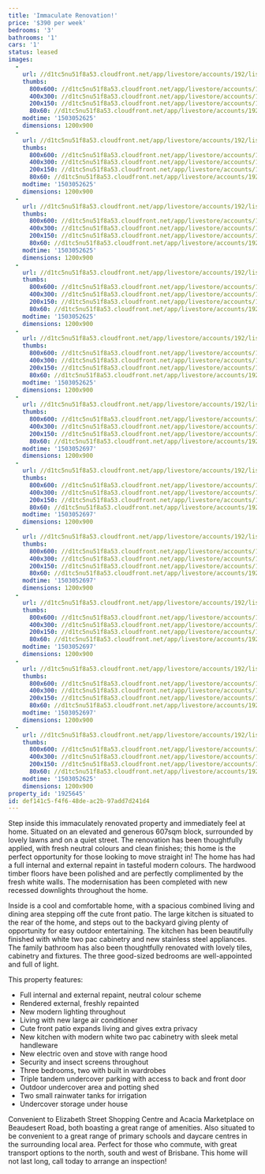 ```yaml
---
title: 'Immaculate Renovation!'
price: '$390 per week'
bedrooms: '3'
bathrooms: '1'
cars: '1'
status: leased
images:
  -
    url: //d1tc5nu51f8a53.cloudfront.net/app/livestore/accounts/192/listings/1288534/images/kirkley-8-front-dayn_7238077539_20171020093307.jpg
    thumbs:
      800x600: //d1tc5nu51f8a53.cloudfront.net/app/livestore/accounts/192/listings/1288534/images/kirkley-8-front-dayn_7238077539_20171020093307_800x600.jpg
      400x300: //d1tc5nu51f8a53.cloudfront.net/app/livestore/accounts/192/listings/1288534/images/kirkley-8-front-dayn_7238077539_20171020093307_400x300.jpg
      200x150: //d1tc5nu51f8a53.cloudfront.net/app/livestore/accounts/192/listings/1288534/images/kirkley-8-front-dayn_7238077539_20171020093307_200x150.jpg
      80x60: //d1tc5nu51f8a53.cloudfront.net/app/livestore/accounts/192/listings/1288534/images/kirkley-8-front-dayn_7238077539_20171020093307_80x60.jpg
    modtime: '1503052625'
    dimensions: 1200x900
  -
    url: //d1tc5nu51f8a53.cloudfront.net/app/livestore/accounts/192/listings/1288534/images/kirkley-8-patio-dayn_5434990929_20171020093308.jpg
    thumbs:
      800x600: //d1tc5nu51f8a53.cloudfront.net/app/livestore/accounts/192/listings/1288534/images/kirkley-8-patio-dayn_5434990929_20171020093308_800x600.jpg
      400x300: //d1tc5nu51f8a53.cloudfront.net/app/livestore/accounts/192/listings/1288534/images/kirkley-8-patio-dayn_5434990929_20171020093308_400x300.jpg
      200x150: //d1tc5nu51f8a53.cloudfront.net/app/livestore/accounts/192/listings/1288534/images/kirkley-8-patio-dayn_5434990929_20171020093308_200x150.jpg
      80x60: //d1tc5nu51f8a53.cloudfront.net/app/livestore/accounts/192/listings/1288534/images/kirkley-8-patio-dayn_5434990929_20171020093308_80x60.jpg
    modtime: '1503052625'
    dimensions: 1200x900
  -
    url: //d1tc5nu51f8a53.cloudfront.net/app/livestore/accounts/192/listings/1288534/images/kirkley-8-kitchen-da_8665384279_20171020093309.jpg
    thumbs:
      800x600: //d1tc5nu51f8a53.cloudfront.net/app/livestore/accounts/192/listings/1288534/images/kirkley-8-kitchen-da_8665384279_20171020093309_800x600.jpg
      400x300: //d1tc5nu51f8a53.cloudfront.net/app/livestore/accounts/192/listings/1288534/images/kirkley-8-kitchen-da_8665384279_20171020093309_400x300.jpg
      200x150: //d1tc5nu51f8a53.cloudfront.net/app/livestore/accounts/192/listings/1288534/images/kirkley-8-kitchen-da_8665384279_20171020093309_200x150.jpg
      80x60: //d1tc5nu51f8a53.cloudfront.net/app/livestore/accounts/192/listings/1288534/images/kirkley-8-kitchen-da_8665384279_20171020093309_80x60.jpg
    modtime: '1503052625'
    dimensions: 1200x900
  -
    url: //d1tc5nu51f8a53.cloudfront.net/app/livestore/accounts/192/listings/1288534/images/kirkley-8-living-day_8254769905_20171020093309.jpg
    thumbs:
      800x600: //d1tc5nu51f8a53.cloudfront.net/app/livestore/accounts/192/listings/1288534/images/kirkley-8-living-day_8254769905_20171020093309_800x600.jpg
      400x300: //d1tc5nu51f8a53.cloudfront.net/app/livestore/accounts/192/listings/1288534/images/kirkley-8-living-day_8254769905_20171020093309_400x300.jpg
      200x150: //d1tc5nu51f8a53.cloudfront.net/app/livestore/accounts/192/listings/1288534/images/kirkley-8-living-day_8254769905_20171020093309_200x150.jpg
      80x60: //d1tc5nu51f8a53.cloudfront.net/app/livestore/accounts/192/listings/1288534/images/kirkley-8-living-day_8254769905_20171020093309_80x60.jpg
    modtime: '1503052625'
    dimensions: 1200x900
  -
    url: //d1tc5nu51f8a53.cloudfront.net/app/livestore/accounts/192/listings/1288534/images/kirkley-8-living2-da_8874723969_20171020093310.jpg
    thumbs:
      800x600: //d1tc5nu51f8a53.cloudfront.net/app/livestore/accounts/192/listings/1288534/images/kirkley-8-living2-da_8874723969_20171020093310_800x600.jpg
      400x300: //d1tc5nu51f8a53.cloudfront.net/app/livestore/accounts/192/listings/1288534/images/kirkley-8-living2-da_8874723969_20171020093310_400x300.jpg
      200x150: //d1tc5nu51f8a53.cloudfront.net/app/livestore/accounts/192/listings/1288534/images/kirkley-8-living2-da_8874723969_20171020093310_200x150.jpg
      80x60: //d1tc5nu51f8a53.cloudfront.net/app/livestore/accounts/192/listings/1288534/images/kirkley-8-living2-da_8874723969_20171020093310_80x60.jpg
    modtime: '1503052625'
    dimensions: 1200x900
  -
    url: //d1tc5nu51f8a53.cloudfront.net/app/livestore/accounts/192/listings/1288534/images/kirkley-8-bed1-dayne_4017203054_20171020093311.jpg
    thumbs:
      800x600: //d1tc5nu51f8a53.cloudfront.net/app/livestore/accounts/192/listings/1288534/images/kirkley-8-bed1-dayne_4017203054_20171020093311_800x600.jpg
      400x300: //d1tc5nu51f8a53.cloudfront.net/app/livestore/accounts/192/listings/1288534/images/kirkley-8-bed1-dayne_4017203054_20171020093311_400x300.jpg
      200x150: //d1tc5nu51f8a53.cloudfront.net/app/livestore/accounts/192/listings/1288534/images/kirkley-8-bed1-dayne_4017203054_20171020093311_200x150.jpg
      80x60: //d1tc5nu51f8a53.cloudfront.net/app/livestore/accounts/192/listings/1288534/images/kirkley-8-bed1-dayne_4017203054_20171020093311_80x60.jpg
    modtime: '1503052697'
    dimensions: 1200x900
  -
    url: //d1tc5nu51f8a53.cloudfront.net/app/livestore/accounts/192/listings/1288534/images/kirkley-8-bed2-dayne_8751363508_20171020093311.jpg
    thumbs:
      800x600: //d1tc5nu51f8a53.cloudfront.net/app/livestore/accounts/192/listings/1288534/images/kirkley-8-bed2-dayne_8751363508_20171020093311_800x600.jpg
      400x300: //d1tc5nu51f8a53.cloudfront.net/app/livestore/accounts/192/listings/1288534/images/kirkley-8-bed2-dayne_8751363508_20171020093311_400x300.jpg
      200x150: //d1tc5nu51f8a53.cloudfront.net/app/livestore/accounts/192/listings/1288534/images/kirkley-8-bed2-dayne_8751363508_20171020093311_200x150.jpg
      80x60: //d1tc5nu51f8a53.cloudfront.net/app/livestore/accounts/192/listings/1288534/images/kirkley-8-bed2-dayne_8751363508_20171020093311_80x60.jpg
    modtime: '1503052697'
    dimensions: 1200x900
  -
    url: //d1tc5nu51f8a53.cloudfront.net/app/livestore/accounts/192/listings/1288534/images/kirkley-8-bed3-dayne_8334476822_20171020093312.jpg
    thumbs:
      800x600: //d1tc5nu51f8a53.cloudfront.net/app/livestore/accounts/192/listings/1288534/images/kirkley-8-bed3-dayne_8334476822_20171020093312_800x600.jpg
      400x300: //d1tc5nu51f8a53.cloudfront.net/app/livestore/accounts/192/listings/1288534/images/kirkley-8-bed3-dayne_8334476822_20171020093312_400x300.jpg
      200x150: //d1tc5nu51f8a53.cloudfront.net/app/livestore/accounts/192/listings/1288534/images/kirkley-8-bed3-dayne_8334476822_20171020093312_200x150.jpg
      80x60: //d1tc5nu51f8a53.cloudfront.net/app/livestore/accounts/192/listings/1288534/images/kirkley-8-bed3-dayne_8334476822_20171020093312_80x60.jpg
    modtime: '1503052697'
    dimensions: 1200x900
  -
    url: //d1tc5nu51f8a53.cloudfront.net/app/livestore/accounts/192/listings/1288534/images/kirkley-8-bathroom-d_5419257409_20171020093312.jpg
    thumbs:
      800x600: //d1tc5nu51f8a53.cloudfront.net/app/livestore/accounts/192/listings/1288534/images/kirkley-8-bathroom-d_5419257409_20171020093312_800x600.jpg
      400x300: //d1tc5nu51f8a53.cloudfront.net/app/livestore/accounts/192/listings/1288534/images/kirkley-8-bathroom-d_5419257409_20171020093312_400x300.jpg
      200x150: //d1tc5nu51f8a53.cloudfront.net/app/livestore/accounts/192/listings/1288534/images/kirkley-8-bathroom-d_5419257409_20171020093312_200x150.jpg
      80x60: //d1tc5nu51f8a53.cloudfront.net/app/livestore/accounts/192/listings/1288534/images/kirkley-8-bathroom-d_5419257409_20171020093312_80x60.jpg
    modtime: '1503052697'
    dimensions: 1200x900
  -
    url: //d1tc5nu51f8a53.cloudfront.net/app/livestore/accounts/192/listings/1288534/images/kirkley-8-backpatio-_6799077266_20171020093313.jpg
    thumbs:
      800x600: //d1tc5nu51f8a53.cloudfront.net/app/livestore/accounts/192/listings/1288534/images/kirkley-8-backpatio-_6799077266_20171020093313_800x600.jpg
      400x300: //d1tc5nu51f8a53.cloudfront.net/app/livestore/accounts/192/listings/1288534/images/kirkley-8-backpatio-_6799077266_20171020093313_400x300.jpg
      200x150: //d1tc5nu51f8a53.cloudfront.net/app/livestore/accounts/192/listings/1288534/images/kirkley-8-backpatio-_6799077266_20171020093313_200x150.jpg
      80x60: //d1tc5nu51f8a53.cloudfront.net/app/livestore/accounts/192/listings/1288534/images/kirkley-8-backpatio-_6799077266_20171020093313_80x60.jpg
    modtime: '1503052697'
    dimensions: 1200x900
  -
    url: //d1tc5nu51f8a53.cloudfront.net/app/livestore/accounts/192/listings/1288534/images/kirkley-8-map-daynes_1523300454_20171020093314.jpg
    thumbs:
      800x600: //d1tc5nu51f8a53.cloudfront.net/app/livestore/accounts/192/listings/1288534/images/kirkley-8-map-daynes_1523300454_20171020093314_800x600.jpg
      400x300: //d1tc5nu51f8a53.cloudfront.net/app/livestore/accounts/192/listings/1288534/images/kirkley-8-map-daynes_1523300454_20171020093314_400x300.jpg
      200x150: //d1tc5nu51f8a53.cloudfront.net/app/livestore/accounts/192/listings/1288534/images/kirkley-8-map-daynes_1523300454_20171020093314_200x150.jpg
      80x60: //d1tc5nu51f8a53.cloudfront.net/app/livestore/accounts/192/listings/1288534/images/kirkley-8-map-daynes_1523300454_20171020093314_80x60.jpg
    modtime: '1503052625'
    dimensions: 1200x900
property_id: '1925645'
id: def141c5-f4f6-48de-ac2b-97add7d241d4
---
```

Step inside this immaculately renovated property and immediately feel at home. Situated on an elevated and generous 607sqm block, surrounded by lovely lawns and on a quiet street. The renovation has been thoughtfully applied, with fresh neutral colours and clean finishes; this home is the perfect opportunity for those looking to move straight in! The home has had a full internal and external repaint in tasteful modern colours. The hardwood timber floors have been polished and are perfectly complimented by the fresh white walls. The modernisation has been completed with new recessed downlights throughout the home.

Inside is a cool and comfortable home, with a spacious combined living and dining area stepping off the cute front patio. The large kitchen is situated to the rear of the home, and steps out to the backyard giving plenty of opportunity for easy outdoor entertaining. The kitchen has been beautifully finished with white two pac cabinetry and new stainless steel appliances. The family bathroom has also been thoughtfully renovated with lovely tiles, cabinetry and fixtures. The three good-sized bedrooms are well-appointed and full of light.

This property features:

*  Full internal and external repaint, neutral colour scheme
*  Rendered external, freshly repainted
*  New modern lighting throughout
*  Living with new large air conditioner
*  Cute front patio expands living and gives extra privacy
*  New kitchen with modern white two pac cabinetry with sleek metal handleware
*  New electric oven and stove with range hood
*  Security and insect screens throughout
*  Three bedrooms, two with built in wardrobes
*  Triple tandem undercover parking with access to back and front door
*  Outdoor undercover area and potting shed
*  Two small rainwater tanks for irrigation
*  Undercover storage under house

Convenient to Elizabeth Street Shopping Centre and Acacia Marketplace on Beaudesert Road, both boasting a great range of amenities. Also situated to be convenient to a great range of primary schools and daycare centres in the surrounding local area. Perfect for those who commute, with great transport options to the north, south and west of Brisbane. This home will not last long, call today to arrange an inspection!